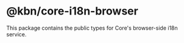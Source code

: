 # @kbn/core-i18n-browser

This package contains the public types for Core's browser-side i18n service.
